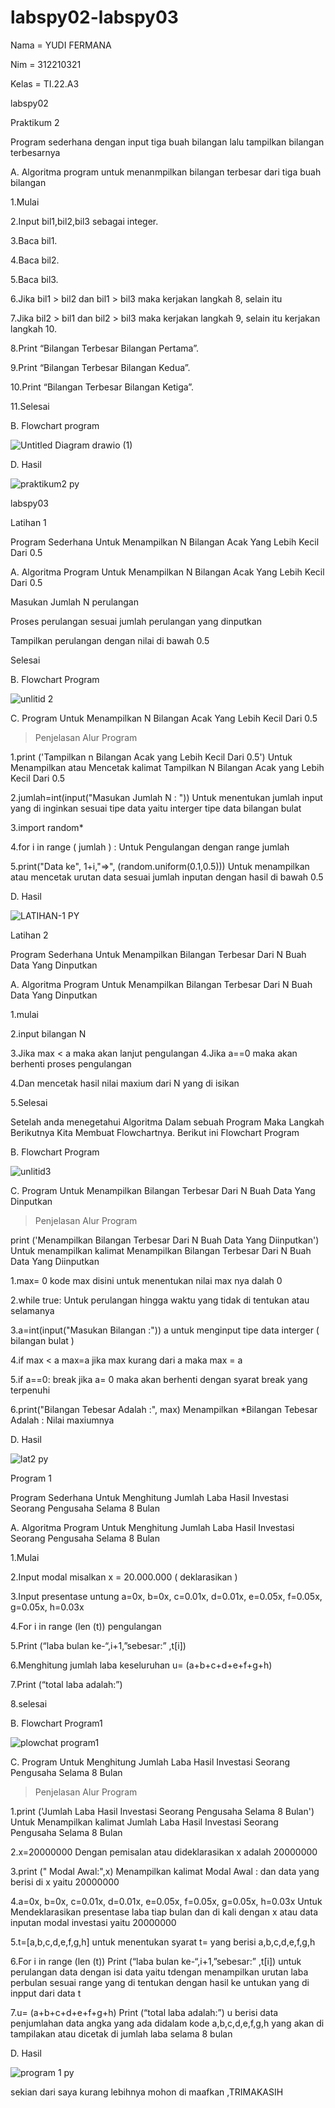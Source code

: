 # labspy02-labspy03

Nama = YUDI FERMANA

Nim = 312210321

Kelas = TI.22.A3

labspy02

Praktikum 2

Program sederhana dengan input tiga buah bilangan lalu tampilkan bilangan terbesarnya

A. Algoritma program untuk menanmpilkan bilangan terbesar dari tiga buah bilangan

1.Mulai

2.Input bil1,bil2,bil3 sebagai integer.

3.Baca bil1.

4.Baca bil2.

5.Baca bil3.

6.Jika bil1 > bil2 dan bil1 > bil3 maka kerjakan langkah 8, selain itu

7.Jika bil2 > bil1 dan bil2 > bil3 maka kerjakan langkah 9, selain itu kerjakan langkah 10.

8.Print “Bilangan Terbesar Bilangan Pertama”.

9.Print “Bilangan Terbesar Bilangan Kedua”.

10.Print “Bilangan Terbesar Bilangan Ketiga”.

11.Selesai

B. Flowchart program

![Untitled Diagram drawio (1)](https://user-images.githubusercontent.com/115516653/200246331-b1ed171b-0d43-4f1c-8e4f-fddb6c05695f.png)

D. Hasil

![praktikum2 py](https://user-images.githubusercontent.com/115516653/200246899-c9893935-17d7-402f-86b2-9e6681f70035.png)

labspy03

Latihan 1

Program Sederhana Untuk Menampilkan N Bilangan Acak Yang Lebih Kecil Dari 0.5

A. Algoritma Program Untuk Menampilkan N Bilangan Acak Yang Lebih Kecil Dari 0.5

Masukan Jumlah N perulangan

Proses perulangan sesuai jumlah perulangan yang dinputkan

Tampilkan perulangan dengan nilai di bawah 0.5

Selesai

B. Flowchart Program

![unlitid 2](https://user-images.githubusercontent.com/115516653/200247113-52d63198-eb10-4420-b0fd-6dfca7226589.png)

C. Program Untuk Menampilkan N Bilangan Acak Yang Lebih Kecil Dari 0.5

> Penjelasan Alur Program

1.print ('Tampilkan n Bilangan Acak yang Lebih Kecil Dari 0.5') Untuk Menampilkan atau Mencetak kalimat Tampilkan N Bilangan Acak yang Lebih Kecil Dari 0.5

2.jumlah=int(input("Masukan Jumlah N : ")) Untuk menentukan jumlah input yang di inginkan sesuai tipe data yaitu interger tipe data bilangan bulat

3.import random*

4.for i in range ( jumlah ) : Untuk Pengulangan dengan range jumlah

5.print("Data ke", 1+i,"=>", (random.uniform(0.1,0.5))) Untuk menampilkan atau mencetak urutan data sesuai jumlah inputan dengan hasil di bawah 0.5

D. Hasil

![LATIHAN-1 PY](https://user-images.githubusercontent.com/115516653/200247492-e8267fc8-4624-44aa-9ed1-b78f3c961c84.png)

Latihan 2

Program Sederhana Untuk Menampilkan Bilangan Terbesar Dari N Buah Data Yang Dinputkan

A. Algoritma Program Untuk Menampilkan Bilangan Terbesar Dari N Buah Data Yang Dinputkan

1.mulai

2.input bilangan N

3.Jika max < a maka akan lanjut pengulangan 4.Jika a==0 maka akan berhenti proses pengulangan

4.Dan mencetak hasil nilai maxium dari N yang di isikan

5.Selesai

Setelah anda menegetahui Algoritma Dalam sebuah Program Maka Langkah Berikutnya Kita Membuat Flowchartnya. Berikut ini Flowchart Program

B. Flowchart Program

![unlitid3](https://user-images.githubusercontent.com/115516653/200248754-e4ff8426-c1d2-441b-be68-601e3c61d3a0.png)

C. Program Untuk Menampilkan Bilangan Terbesar Dari N Buah Data Yang Dinputkan

> Penjelasan Alur Program

print ('Menampilkan Bilangan Terbesar Dari N Buah Data Yang Diinputkan') Untuk menampilkan kalimat Menampilkan Bilangan Terbesar Dari N Buah Data Yang Diinputkan

1.max= 0 kode max disini untuk menentukan nilai max nya dalah 0

2.while true: Untuk perulangan hingga waktu yang tidak di tentukan atau selamanya

3.a=int(input("Masukan Bilangan :")) a untuk menginput tipe data interger ( bilangan bulat )

4.if max < a max=a jika max kurang dari a maka max = a

5.if a==0: break jika a= 0 maka akan berhenti dengan syarat break yang terpenuhi

6.print("Bilangan Tebesar Adalah :", max) Menampilkan *Bilangan Tebesar Adalah : Nilai maxiumnya

D. Hasil

![lat2 py](https://user-images.githubusercontent.com/115516653/200249822-116229fb-7c24-4556-bec3-040c0b5ba536.png)

Program 1

Program Sederhana Untuk Menghitung Jumlah Laba Hasil Investasi Seorang Pengusaha Selama 8 Bulan

A. Algoritma Program Untuk Menghitung Jumlah Laba Hasil Investasi Seorang Pengusaha Selama 8 Bulan

1.Mulai

2.Input modal misalkan x = 20.000.000 ( deklarasikan )

3.Input presentase untung a=0x, b=0x, c=0.01x, d=0.01x, e=0.05x, f=0.05x, g=0.05x, h=0.03x

4.For i in range (len (t)) pengulangan

5.Print (“laba bulan ke-“,i+1,”sebesar:” ,t[i])

6.Menghitung jumlah laba keseluruhan u= (a+b+c+d+e+f+g+h)

7.Print (“total laba adalah:”)

8.selesai

B. Flowchart Program1

![plowchat program1](https://user-images.githubusercontent.com/115516653/200250534-f8212ec7-3597-459b-8998-c2107babddad.png)

C. Program Untuk Menghitung Jumlah Laba Hasil Investasi Seorang Pengusaha Selama 8 Bulan

> Penjelasan Alur Program

1.print ('Jumlah Laba Hasil Investasi Seorang Pengusaha Selama 8 Bulan') Untuk Menampilkan kalimat Jumlah Laba Hasil Investasi Seorang Pengusaha Selama 8 Bulan

2.x=20000000 Dengan pemisalan atau dideklarasikan x adalah 20000000

3.print (" Modal Awal:",x) Menampilkan kalimat Modal Awal : dan data yang berisi di x yaitu 20000000

4.a=0x, b=0x, c=0.01x, d=0.01x, e=0.05x, f=0.05x, g=0.05x, h=0.03x Untuk Mendeklarasikan presentase laba tiap bulan dan di kali dengan x atau data inputan modal investasi yaitu 20000000

5.t=[a,b,c,d,e,f,g,h] untuk menentukan syarat t= yang berisi a,b,c,d,e,f,g,h

6.For i in range (len (t)) Print (“laba bulan ke-“,i+1,”sebesar:” ,t[i]) untuk perulangan data dengan isi data yaitu tdengan menampilkan urutan laba perbulan sesuai range yang di tentukan dengan hasil ke untukan yang di inpput dari data t

7.u= (a+b+c+d+e+f+g+h) Print (“total laba adalah:”) u berisi data penjumlahan data angka yang ada didalam kode a,b,c,d,e,f,g,h yang akan di tampilakan atau dicetak di jumlah laba selama 8 bulan

D. Hasil

![program 1 py](https://user-images.githubusercontent.com/115516653/200250762-9d704532-feca-4f22-9e7d-124ddf3ab51c.png)

sekian dari saya kurang lebihnya mohon di maafkan ,TRIMAKASIH
